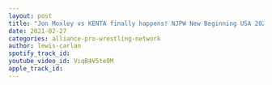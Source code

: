 ```yaml
---
layout: post
title: "Jon Moxley vs KENTA finally happens! NJPW New Beginning USA 2021 review!"
date: 2021-02-27
categories: alliance-pro-wrestling-network
author: lewis-carlan
spotify_track_id: 
youtube_video_id: ViqB4V5te9M
apple_track_id: 
---
```

